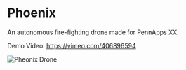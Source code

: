 # Phoenix 

An autonomous fire-fighting drone made for PennApps XX.

Demo Video: https://vimeo.com/406896594

![Pheonix Drone](https://challengepost-s3-challengepost.netdna-ssl.com/photos/production/software_photos/000/836/208/datas/gallery.jpg)
